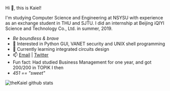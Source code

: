 <!---About me--->

Hi 👋, this is Kaiel!

I'm studying Computer Science and Engineering at NSYSU with experience as an exchange student in THU and SJTU.
I did an internship at Beijing iQIYI Science and Technology Co., Ltd. in summer, 2019.

- *Be boundless & brave*
- 🔭 Interested in Python GUI, VANET security and UNIX shell programming
- 🌱 Currently learning integrated circuits design
- 📫 [Email](mailto:thekaiel451@gmail.com) | [Twitter](https://twitter.com/Kaiel_H)
- Fun fact: Had studied Business Management for one year, and got 200/200 in TOPIK Ⅰ then
- *451 == "sweet"*

<!---GitHub Stats--->

![theKaiel github stats](https://github-readme-stats.vercel.app/api?username=theKaiel&show_icons=true)
